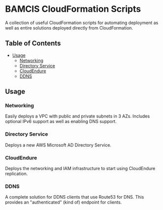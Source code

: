 # BAMCIS CloudFormation Scripts

A collection of useful CloudFormation scripts for automating deployment as well as entire solutions deployed
directly from CloudFormation.

## Table of Contents
- [Usage](#usage)
  * [Networking](#networking)
  * [Directory Service](#directory-service)
  * [CloudEndure](#cloudendure)
  * [DDNS](#ddns)

## Usage

### Networking
Easily deploys a VPC with public and private subnets in 3 AZs. Includes optional IPv6 support as well as enabling DNS support.

### Directory Service
Deploys a new AWS Microsoft AD Directory Service.

### CloudEndure
Deploys the networking and IAM infrastructure to start using CloudEndure replication.

### DDNS
A complete solution for DDNS clients that use Route53 for DNS. This provides an "authenticated" (kind of) endpoint for clients.